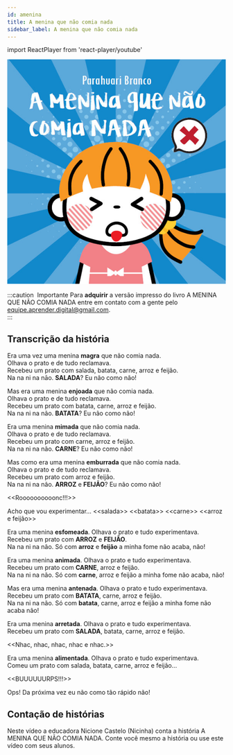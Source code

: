 ```yaml
---
id: amenina
title: A menina que não comia nada
sidebar_label: A menina que não comia nada
---
```

import ReactPlayer from 'react-player/youtube'

<center>

![Capa do workshop A Importância do Nome na Alfabetização](./assets/a_menina_que_nao_comia_nada.jpg)

</center>

:::caution &nbsp;Importante
Para **adquirir** a versão impresso do livro A MENINA QUE NÃO COMIA NADA entre em contato com a gente pelo equipe.aprender.digital@gmail.com.  
:::

## Transcrição da história
Era uma vez uma menina **magra** que não comia nada.<br /> 
Olhava o prato e de tudo reclamava.<br />
Recebeu um prato com salada, batata, carne, arroz e feijão.<br /> 
Na na ni na nāo. **SALADA**? Eu não como não!

Mas era uma menina **enjoada** que não comia nada. <br />
Olhava o prato e de tudo reclamava.<br />
Recebeu um prato com batata, carne, arroz e feijão.<br /> 
Na na ni na não. **BATATA**? Eu não como não!

Era uma menina **mimada** que não comia nada. <br />
Olhava o prato e de tudo reclamava.<br />
Recebeu um prato com carne, arroz e feijão.<br /> 
Na na ni na não. **CARNE**? Eu não como não!

Mas como era uma menina **emburrada** que não comia nada. <br />
Olhava o prato e de tudo reclamava.<br />
Recebeu um prato com arroz e feijão. <br />
Na na ni na não. **ARROZ** e **FEIJÃO**? Eu não como não!

&#60;&#60;Roooooooooonc!!!&#62;&#62;

Acho que vou experimentar...
&#60;&#60;salada&#62;&#62; &#60;&#60;batata&#62;&#62; &#60;&#60;carne&#62;&#62; &#60;&#60;arroz e feijão&#62;&#62;

Era uma menina **esfomeada**. Olhava o prato e tudo experimentava.<br />
Recebeu um prato com **ARROZ** e **FEIJÃO**. <br />
Na na ni na não. Só com **arroz** e **feijão** a minha fome não acaba, não!

Era uma menina **animada**. Olhava o prato e tudo experimentava.<br />
Recebeu um prato com **CARNE**, arroz e feijão. <br />
Na na ni na não. Só com **carne**, arroz e feijão a minha fome não acaba, não!

Mas era uma menina **antenada**. Olhava o prato e tudo experimentava.<br />
Recebeu um prato com **BATATA**, carne, arroz e feijão. <br />
Na na ni na não. Só com **batata**, carne, arroz e feijão a minha fome não acaba não!

Era uma menina **arretada**. Olhava o prato e tudo experimentava.<br />
Recebeu um prato com **SALADA**, batata, carne, arroz e feijão.

&#60;&#60;Nhac, nhac, nhac, nhac e nhac.&#62;&#62;

Era uma menina **alimentada**. Olhava o prato e tudo experimentava.<br />
Comeu um prato com salada, batata, carne, arroz e feijão...

&#60;&#60;BUUUUUURPS!!!&#62;&#62;

Ops! Da próxima vez eu não como tão rápido não!

## Contação de histórias
Neste vídeo a educadora Nicione Castelo (Nicinha) conta a história A MENINA QUE NÃO COMIA NADA. Conte você mesmo a história ou use este vídeo com seus alunos.

<center>
<ReactPlayer url='https://www.youtube.com/watch?v=siT_c9SiG_I' controls={true} width='100%' />
</center>
